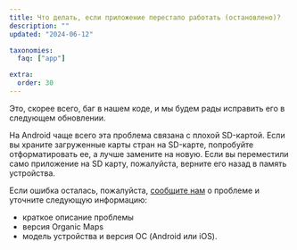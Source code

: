 ```yaml
---
title: Что делать, если приложение перестало работать (остановлено)?
description: ""
updated: "2024-06-12"

taxonomies:
  faq: ["app"]

extra:
  order: 30
---
```


Это, скорее всего, баг в нашем коде, и мы будем рады исправить его в следующем обновлении.

На Android чаще всего эта проблема связана с плохой SD-картой. Если вы храните загруженные карты стран на SD-карте, попробуйте отформатировать ее, а лучше замените на новую. Если вы переместили само приложение на SD карту, пожалуйста, верните его назад в память устройства.

Если ошибка осталась, пожалуйста, [сообщите нам](mailto:support@organicmaps.app) о проблеме и уточните следующую информацию:

* краткое описание проблемы
* версия Organic Maps
* модель устройства и версия ОС (Android или iOS).
